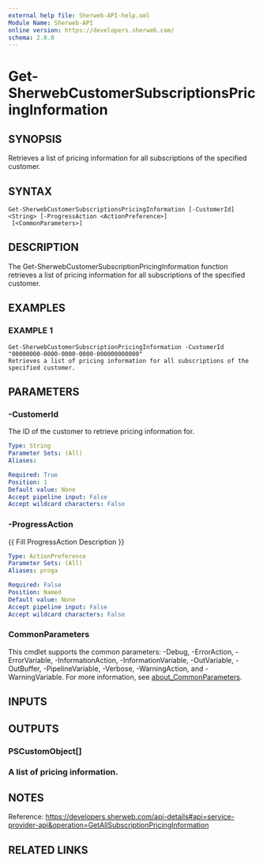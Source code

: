 ```yaml
---
external help file: Sherweb-API-help.xml
Module Name: Sherweb-API
online version: https://developers.sherweb.com/
schema: 2.0.0
---
```


# Get-SherwebCustomerSubscriptionsPricingInformation

## SYNOPSIS
Retrieves a list of pricing information for all subscriptions of the specified customer.

## SYNTAX

```
Get-SherwebCustomerSubscriptionsPricingInformation [-CustomerId] <String> [-ProgressAction <ActionPreference>]
 [<CommonParameters>]
```

## DESCRIPTION
The Get-SherwebCustomerSubscriptionPricingInformation function retrieves a list of pricing information for all subscriptions of the specified customer.

## EXAMPLES

### EXAMPLE 1
```
Get-SherwebCustomerSubscriptionPricingInformation -CustomerId "00000000-0000-0000-0000-000000000000"
Retrieves a list of pricing information for all subscriptions of the specified customer.
```

## PARAMETERS

### -CustomerId
The ID of the customer to retrieve pricing information for.

```yaml
Type: String
Parameter Sets: (All)
Aliases:

Required: True
Position: 1
Default value: None
Accept pipeline input: False
Accept wildcard characters: False
```

### -ProgressAction
{{ Fill ProgressAction Description }}

```yaml
Type: ActionPreference
Parameter Sets: (All)
Aliases: proga

Required: False
Position: Named
Default value: None
Accept pipeline input: False
Accept wildcard characters: False
```

### CommonParameters
This cmdlet supports the common parameters: -Debug, -ErrorAction, -ErrorVariable, -InformationAction, -InformationVariable, -OutVariable, -OutBuffer, -PipelineVariable, -Verbose, -WarningAction, and -WarningVariable. For more information, see [about_CommonParameters](http://go.microsoft.com/fwlink/?LinkID=113216).

## INPUTS

## OUTPUTS

### PSCustomObject[]
### A list of pricing information.
## NOTES
Reference: https://developers.sherweb.com/api-details#api=service-provider-api&operation=GetAllSubscriptionPricingInformation

## RELATED LINKS

